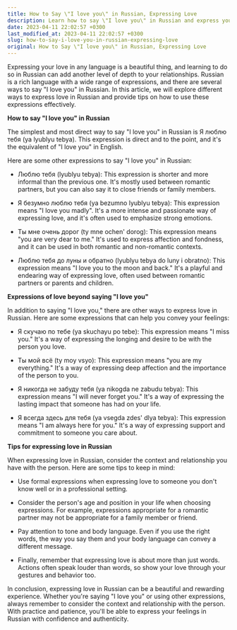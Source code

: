 ```yaml
---
title: How to Say \"I love you\" in Russian, Expressing Love
description: Learn how to say \"I love you\" in Russian and express your love in various ways with this comprehensive guide.
date: 2023-04-11 22:02:57 +0300
last_modified_at: 2023-04-11 22:02:57 +0300
slug: how-to-say-i-love-you-in-russian-expressing-love
original: How to Say \"I love you\" in Russian, Expressing Love
---
```

Expressing your love in any language is a beautiful thing, and learning to do so in Russian can add another level of depth to your relationships. Russian is a rich language with a wide range of expressions, and there are several ways to say "I love you" in Russian. In this article, we will explore different ways to express love in Russian and provide tips on how to use these expressions effectively.

**How to say "I love you" in Russian**

The simplest and most direct way to say "I love you" in Russian is Я люблю тебя (ya lyublyu tebya). This expression is direct and to the point, and it's the equivalent of "I love you" in English. 

Here are some other expressions to say "I love you" in Russian:

- Люблю тебя (lyublyu tebya): This expression is shorter and more informal than the previous one. It's mostly used between romantic partners, but you can also say it to close friends or family members. 

- Я безумно люблю тебя (ya bezumno lyublyu tebya): This expression means "I love you madly". It's a more intense and passionate way of expressing love, and it's often used to emphasize strong emotions.

- Ты мне очень дорог (ty mne ochen' dorog): This expression means "you are very dear to me." It's used to express affection and fondness, and it can be used in both romantic and non-romantic contexts. 

- Люблю тебя до луны и обратно (lyublyu tebya do luny i obratno): This expression means "I love you to the moon and back." It's a playful and endearing way of expressing love, often used between romantic partners or parents and children.

**Expressions of love beyond saying "I love you"**

In addition to saying "I love you," there are other ways to express love in Russian. Here are some expressions that can help you convey your feelings:

- Я скучаю по тебе (ya skuchayu po tebe): This expression means "I miss you." It's a way of expressing the longing and desire to be with the person you love.

- Ты мой всё (ty moy vsyo): This expression means "you are my everything." It's a way of expressing deep affection and the importance of the person to you. 

- Я никогда не забуду тебя (ya nikogda ne zabudu tebya): This expression means "I will never forget you." It's a way of expressing the lasting impact that someone has had on your life.

- Я всегда здесь для тебя (ya vsegda zdes' dlya tebya): This expression means "I am always here for you." It's a way of expressing support and commitment to someone you care about.

**Tips for expressing love in Russian**

When expressing love in Russian, consider the context and relationship you have with the person. Here are some tips to keep in mind:

- Use formal expressions when expressing love to someone you don't know well or in a professional setting. 

- Consider the person's age and position in your life when choosing expressions. For example, expressions appropriate for a romantic partner may not be appropriate for a family member or friend.

- Pay attention to tone and body language. Even if you use the right words, the way you say them and your body language can convey a different message. 

- Finally, remember that expressing love is about more than just words. Actions often speak louder than words, so show your love through your gestures and behavior too.

In conclusion, expressing love in Russian can be a beautiful and rewarding experience. Whether you're saying "I love you" or using other expressions, always remember to consider the context and relationship with the person. With practice and patience, you'll be able to express your feelings in Russian with confidence and authenticity.